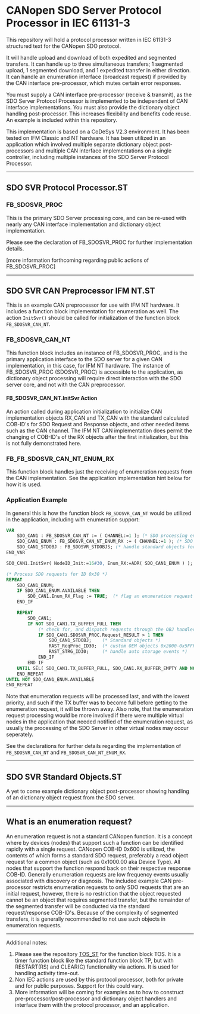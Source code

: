 # CANopen SDO Server Protocol Processor in IEC 61131-3

This repository will hold a protocol processor written in IEC 61131-3 structured text for the CANopen SDO protocol.

It will handle upload and download of both expedited and segmented transfers.  It can handle up to three simultaneous transfers; 1 segmented upload, 1 segmented download, and 1 expedited transfer in either direction.  It can handle an enumeration interface (broadcast request) if provided by the CAN interface pre-processor, which mutes certain error responses.

You must supply a CAN interface pre-processor (receive & transmit), as the SDO Server Protocol Processor is implemented to be independent of CAN interface implementations.  You must also provide the dictionary object handling post-processor.  This increases flexibility and benefits code reuse.  An example is included within this repository.

This implementation is based on a CoDeSys V2.3 environment.  It has been tested on IFM Classic and NT hardware.  It has been utilized in an application which involved multiple separate dictionary object post-processors and multiple CAN interface implementations on a single controller, including multiple instances of the SDO Server Protocol Processor.

-- -
## SDO SVR Protocol Processor.ST
### FB_SDOSVR_PROC
This is the primary SDO Server processing core, and can be re-used with nearly any CAN interface implementation and dictionary object implementation.

Please see the declaration of FB_SDOSVR_PROC for further implementation details.

[more information forthcoming regarding public actions of FB_SDOSVR_PROC]

-- -
## SDO SVR CAN Preprocessor IFM NT.ST
This is an example CAN preprocessor for use with IFM NT hardware.  It includes a function block implementation for enumeration as well.  The action `InitSvr()` should be called for initialization of the function block `FB_SDOSVR_CAN_NT`.

### FB_SDOSVR_CAN_NT
This function block includes an instance of FB_SDOSVR_PROC, and is the primary application interface to the SDO server for a given CAN implementation, in this case, for IFM NT hardware.  The instance of FB_SDOSVR_PROC (SDOSVR_PROC) is accessible to the application, as dictionary object processing will require direct interaction with the SDO server core, and not with the CAN preprocessor.

#### FB_SDOSVR_CAN_NT.InitSvr Action
An action called during application initialization to initialize CAN implementation objects RX_CAN and TX_CAN with the standard calculated COB-ID's for SDO Request and Response objects, and other needed items such as the CAN channel.  The IFM NT CAN implementation does permit the changing of COB-ID's of the RX objects after the first initialization, but this is not fully demonstrated here.

### FB_FB_SDOSVR_CAN_NT_ENUM_RX
This function block handles just the receiving of enumeration requests from the CAN implementation.  See the application implementation hint below for how it is used.

### Application Example
In general this is how the function block `FB_SDOSVR_CAN_NT` would be utilized in the application, including with enumeration support:

```PASCAL
VAR
	SDO_CAN1 : FB_SDOSVR_CAN_NT := ( CHANNEL:=1 ); (* SDO processing engine *)
	SDO_CAN1_ENUM : FB_SDOSVR_CAN_NT_ENUM_RX := ( CHANNEL:=1 ); (* SDO processing engine enumeration receiver for all nodes on CAN 1 *)
	SDO_CAN1_STDOBJ : FB_SDOSVR_STDOBJS; (* handle standard objects for SVR on CAN1 *)
END_VAR

SDO_CAN1.InitSvr( NodeID_Init:=16#30, Enum_RX:=ADR( SDO_CAN1_ENUM ) ); (* initialize *)
```
```Pascal
(* Process SDO requests for ID 0x30 *)
REPEAT
	SDO_CAN1_ENUM;
	IF SDO_CAN1_ENUM.AVAILABLE THEN
		SDO_CAN1.Enum_RX_Flag := TRUE;  (* flag an enumeration request on the only node on CAN1 *)
	END_IF

	REPEAT
		SDO_CAN1;
		IF NOT SDO_CAN1.TX_BUFFER_FULL THEN
			(* check for, and dispatch requests through the OBJ handlers *)
			IF SDO_CAN1.SDOSVR_PROC.Request_RESULT > 1 THEN
				SDO_CAN1_STDOBJ;    (* Standard objects *)
				RAST_ReqProc_ID30;  (* custom OEM objects 0x2000-0x5FFF *)
				RAST_STRG_ID30;     (* handle auto storage events *)
			END_IF
		END_IF
	UNTIL SEL( SDO_CAN1.TX_BUFFER_FULL, SDO_CAN1.RX_BUFFER_EMPTY AND NOT (SDO_CAN1.SDOSVR_PROC.CANSDO_TX OR SDO_CAN1.Enum_RX_Flag OR SDO_CAN1.Chk_Timers) AND SDO_CAN1.SDOSVR_PROC.Request_RESULT <= 1, TRUE )
	END_REPEAT
UNTIL NOT SDO_CAN1_ENUM.AVAILABLE
END_REPEAT
```

Note that enumeration requests will be processed last, and with the lowest priority, and such if the TX buffer was to become full before getting to the enumeration request, it will be thrown away.  Also note, that the enumeration request processing would be more involved if there were multiple virtual nodes in the application that needed notified of the enumeration request, as usually the processing of the SDO Server in other virtual nodes may occur seperately.

See the declarations for further details regarding the implementation of `FB_SDOSVR_CAN_NT` and  `FB_SDOSVR_CAN_NT_ENUM_RX`.

-- -
## SDO SVR Standard Objects.ST
A yet to come example dictionary object post-processor showing handling of an dictionary object request from the SDO server.

-- -
## What is an enumeration request?
An enumeration request is not a standard CANopen function.  It is a concept where by devices (nodes) that support such a function can be identified rapidly with a single request.  CANopen COB-ID 0x600 is utilized, the contents of which forms a standard SDO request, preferably a read object request for a common object (such as 0x1000.00 aka Device Type).  All nodes that support the function respond back on their respective response COB-ID.  Generally enumeration requests are low frequency events usually associated with discovery or diagnosis.  The included example CAN pre-processor restricts enumeration requests to only SDO requests that are an initial request, however, there is no restriction that the object requested cannot be an object that requires segmented transfer, but the remainder of the segmented transfer will be conducted via the standard request/response COB-ID's.  Because of the complexity of segmented transfers, it is generally recommended to not use such objects in enumeration requests.

-- -
Additional notes:
1. Please see the repository [TOS_ST](https://github.com/msftrncs/TOS_ST) for the function block TOS.  It is a timer function block like the standard function block TP, but with RESTART(RS) and CLEAR(C) functionality via actions.  It is used for handling activity time-out.
1. Non IEC actions are used by this protocol processor, both for private and for public purposes.  Support for this could vary.
1. More information will be coming for examples as to how to construct pre-processor/post-processor and dictionary object handlers and interface them with the protocol processor, and an application.
